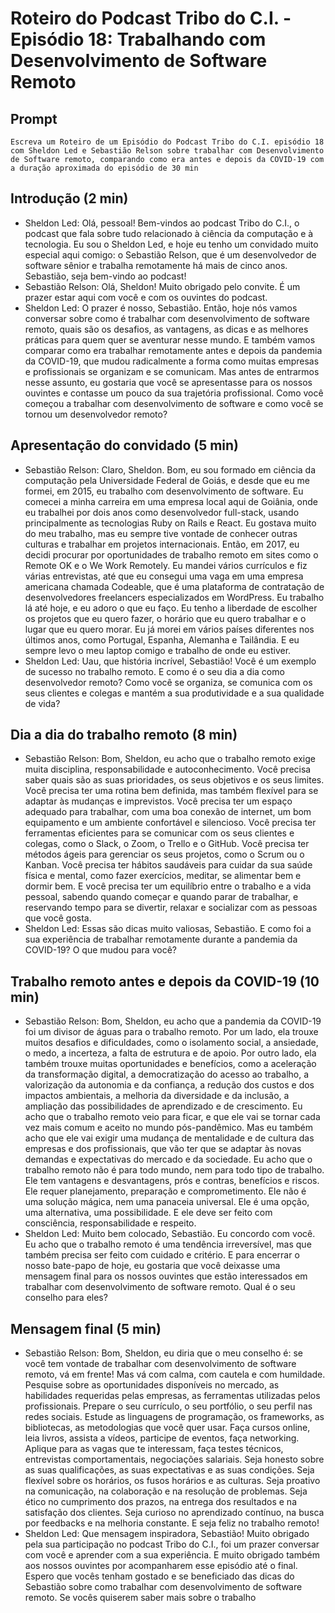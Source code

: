 # Roteiro do Podcast Tribo do C.I. - Episódio 18: Trabalhando com Desenvolvimento de Software Remoto

## Prompt
```
Escreva um Roteiro de um Episódio do Podcast Tribo do C.I. episódio 18 com Sheldon Led e Sebastião Relson sobre trabalhar com Desenvolvimento de Software remoto, comparando como era antes e depois da COVID-19 com a duração aproximada do episódio de 30 min
```

## Introdução (2 min)

- Sheldon Led: Olá, pessoal! Bem-vindos ao podcast Tribo do C.I., o podcast que fala sobre tudo relacionado à ciência da computação e à tecnologia. Eu sou o Sheldon Led, e hoje eu tenho um convidado muito especial aqui comigo: o Sebastião Relson, que é um desenvolvedor de software sênior e trabalha remotamente há mais de cinco anos. Sebastião, seja bem-vindo ao podcast!
- Sebastião Relson: Olá, Sheldon! Muito obrigado pelo convite. É um prazer estar aqui com você e com os ouvintes do podcast.
- Sheldon Led: O prazer é nosso, Sebastião. Então, hoje nós vamos conversar sobre como é trabalhar com desenvolvimento de software remoto, quais são os desafios, as vantagens, as dicas e as melhores práticas para quem quer se aventurar nesse mundo. E também vamos comparar como era trabalhar remotamente antes e depois da pandemia da COVID-19, que mudou radicalmente a forma como muitas empresas e profissionais se organizam e se comunicam. Mas antes de entrarmos nesse assunto, eu gostaria que você se apresentasse para os nossos ouvintes e contasse um pouco da sua trajetória profissional. Como você começou a trabalhar com desenvolvimento de software e como você se tornou um desenvolvedor remoto?

## Apresentação do convidado (5 min)

- Sebastião Relson: Claro, Sheldon. Bom, eu sou formado em ciência da computação pela Universidade Federal de Goiás, e desde que eu me formei, em 2015, eu trabalho com desenvolvimento de software. Eu comecei a minha carreira em uma empresa local aqui de Goiânia, onde eu trabalhei por dois anos como desenvolvedor full-stack, usando principalmente as tecnologias Ruby on Rails e React. Eu gostava muito do meu trabalho, mas eu sempre tive vontade de conhecer outras culturas e trabalhar em projetos internacionais. Então, em 2017, eu decidi procurar por oportunidades de trabalho remoto em sites como o Remote OK e o We Work Remotely. Eu mandei vários currículos e fiz várias entrevistas, até que eu consegui uma vaga em uma empresa americana chamada Codeable, que é uma plataforma de contratação de desenvolvedores freelancers especializados em WordPress. Eu trabalho lá até hoje, e eu adoro o que eu faço. Eu tenho a liberdade de escolher os projetos que eu quero fazer, o horário que eu quero trabalhar e o lugar que eu quero morar. Eu já morei em vários países diferentes nos últimos anos, como Portugal, Espanha, Alemanha e Tailândia. E eu sempre levo o meu laptop comigo e trabalho de onde eu estiver.
- Sheldon Led: Uau, que história incrível, Sebastião! Você é um exemplo de sucesso no trabalho remoto. E como é o seu dia a dia como desenvolvedor remoto? Como você se organiza, se comunica com os seus clientes e colegas e mantém a sua produtividade e a sua qualidade de vida?

## Dia a dia do trabalho remoto (8 min)

- Sebastião Relson: Bom, Sheldon, eu acho que o trabalho remoto exige muita disciplina, responsabilidade e autoconhecimento. Você precisa saber quais são as suas prioridades, os seus objetivos e os seus limites. Você precisa ter uma rotina bem definida, mas também flexível para se adaptar às mudanças e imprevistos. Você precisa ter um espaço adequado para trabalhar, com uma boa conexão de internet, um bom equipamento e um ambiente confortável e silencioso. Você precisa ter ferramentas eficientes para se comunicar com os seus clientes e colegas, como o Slack, o Zoom, o Trello e o GitHub. Você precisa ter métodos ágeis para gerenciar os seus projetos, como o Scrum ou o Kanban. Você precisa ter hábitos saudáveis para cuidar da sua saúde física e mental, como fazer exercícios, meditar, se alimentar bem e dormir bem. E você precisa ter um equilíbrio entre o trabalho e a vida pessoal, sabendo quando começar e quando parar de trabalhar, e reservando tempo para se divertir, relaxar e socializar com as pessoas que você gosta.
- Sheldon Led: Essas são dicas muito valiosas, Sebastião. E como foi a sua experiência de trabalhar remotamente durante a pandemia da COVID-19? O que mudou para você?

## Trabalho remoto antes e depois da COVID-19 (10 min)

- Sebastião Relson: Bom, Sheldon, eu acho que a pandemia da COVID-19 foi um divisor de águas para o trabalho remoto. Por um lado, ela trouxe muitos desafios e dificuldades, como o isolamento social, a ansiedade, o medo, a incerteza, a falta de estrutura e de apoio. Por outro lado, ela também trouxe muitas oportunidades e benefícios, como a aceleração da transformação digital, a democratização do acesso ao trabalho, a valorização da autonomia e da confiança, a redução dos custos e dos impactos ambientais, a melhoria da diversidade e da inclusão, a ampliação das possibilidades de aprendizado e de crescimento. Eu acho que o trabalho remoto veio para ficar, e que ele vai se tornar cada vez mais comum e aceito no mundo pós-pandêmico. Mas eu também acho que ele vai exigir uma mudança de mentalidade e de cultura das empresas e dos profissionais, que vão ter que se adaptar às novas demandas e expectativas do mercado e da sociedade. Eu acho que o trabalho remoto não é para todo mundo, nem para todo tipo de trabalho. Ele tem vantagens e desvantagens, prós e contras, benefícios e riscos. Ele requer planejamento, preparação e comprometimento. Ele não é uma solução mágica, nem uma panaceia universal. Ele é uma opção, uma alternativa, uma possibilidade. E ele deve ser feito com consciência, responsabilidade e respeito.
- Sheldon Led: Muito bem colocado, Sebastião. Eu concordo com você. Eu acho que o trabalho remoto é uma tendência irreversível, mas que também precisa ser feito com cuidado e critério. E para encerrar o nosso bate-papo de hoje, eu gostaria que você deixasse uma mensagem final para os nossos ouvintes que estão interessados em trabalhar com desenvolvimento de software remoto. Qual é o seu conselho para eles?

## Mensagem final (5 min)

- Sebastião Relson: Bom, Sheldon, eu diria que o meu conselho é: se você tem vontade de trabalhar com desenvolvimento de software remoto, vá em frente! Mas vá com calma, com cautela e com humildade. Pesquise sobre as oportunidades disponíveis no mercado, as habilidades requeridas pelas empresas, as ferramentas utilizadas pelos profissionais. Prepare o seu currículo, o seu portfólio, o seu perfil nas redes sociais. Estude as linguagens de programação, os frameworks, as bibliotecas, as metodologias que você quer usar. Faça cursos online, leia livros, assista a vídeos, participe de eventos, faça networking. Aplique para as vagas que te interessam, faça testes técnicos, entrevistas comportamentais,
negociações salariais. Seja honesto sobre as suas qualificações, as suas expectativas e as suas condições. Seja flexível sobre os horários, os fusos horários e as culturas. Seja proativo na comunicação, na colaboração e na resolução de problemas. Seja ético no cumprimento dos prazos, na entrega dos resultados e na satisfação dos clientes. Seja curioso no aprendizado contínuo, na busca por feedbacks e na melhoria constante. E seja feliz no trabalho remoto!
- Sheldon Led: Que mensagem inspiradora, Sebastião! Muito obrigado pela sua participação no podcast Tribo do C.I., foi um prazer conversar com você e aprender com a sua experiência. E muito obrigado também aos nossos ouvintes por acompanharem esse episódio até o final. Espero que vocês tenham gostado e se beneficiado das dicas do Sebastião sobre como trabalhar com desenvolvimento de software remoto. Se vocês quiserem saber mais sobre o trabalho